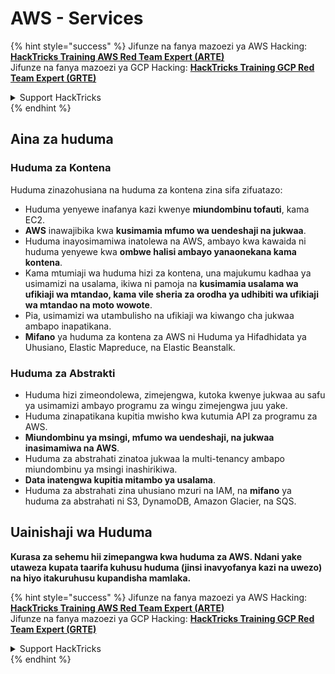# AWS - Services

{% hint style="success" %}
Jifunze na fanya mazoezi ya AWS Hacking:<img src="../../../.gitbook/assets/image (1) (1) (1) (1).png" alt="" data-size="line">[**HackTricks Training AWS Red Team Expert (ARTE)**](https://training.hacktricks.xyz/courses/arte)<img src="../../../.gitbook/assets/image (1) (1) (1) (1).png" alt="" data-size="line">\
Jifunze na fanya mazoezi ya GCP Hacking: <img src="../../../.gitbook/assets/image (2) (1).png" alt="" data-size="line">[**HackTricks Training GCP Red Team Expert (GRTE)**<img src="../../../.gitbook/assets/image (2) (1).png" alt="" data-size="line">](https://training.hacktricks.xyz/courses/grte)

<details>

<summary>Support HackTricks</summary>

* Angalia [**mpango wa usajili**](https://github.com/sponsors/carlospolop)!
* **Jiunge na** 💬 [**kikundi cha Discord**](https://discord.gg/hRep4RUj7f) au [**kikundi cha telegram**](https://t.me/peass) au **tufuatilie** kwenye **Twitter** 🐦 [**@hacktricks\_live**](https://twitter.com/hacktricks_live)**.**
* **Shiriki mbinu za hacking kwa kuwasilisha PRs kwa** [**HackTricks**](https://github.com/carlospolop/hacktricks) na [**HackTricks Cloud**](https://github.com/carlospolop/hacktricks-cloud) github repos.

</details>
{% endhint %}

## Aina za huduma

### Huduma za Kontena

Huduma zinazohusiana na huduma za kontena zina sifa zifuatazo:

* Huduma yenyewe inafanya kazi kwenye **miundombinu tofauti**, kama EC2.
* **AWS** inawajibika kwa **kusimamia mfumo wa uendeshaji na jukwaa**.
* Huduma inayosimamiwa inatolewa na AWS, ambayo kwa kawaida ni huduma yenyewe kwa **ombwe halisi ambayo yanaonekana kama kontena**.
* Kama mtumiaji wa huduma hizi za kontena, una majukumu kadhaa ya usimamizi na usalama, ikiwa ni pamoja na **kusimamia usalama wa ufikiaji wa mtandao, kama vile sheria za orodha ya udhibiti wa ufikiaji wa mtandao na moto wowote**.
* Pia, usimamizi wa utambulisho na ufikiaji wa kiwango cha jukwaa ambapo inapatikana.
* **Mifano** ya huduma za kontena za AWS ni Huduma ya Hifadhidata ya Uhusiano, Elastic Mapreduce, na Elastic Beanstalk.

### Huduma za Abstrakti

* Huduma hizi zimeondolewa, zimejengwa, kutoka kwenye jukwaa au safu ya usimamizi ambayo programu za wingu zimejengwa juu yake.
* Huduma zinapatikana kupitia mwisho kwa kutumia API za programu za AWS.
* **Miundombinu ya msingi, mfumo wa uendeshaji, na jukwaa inasimamiwa na AWS**.
* Huduma za abstrahati zinatoa jukwaa la multi-tenancy ambapo miundombinu ya msingi inashirikiwa.
* **Data inatengwa kupitia mitambo ya usalama**.
* Huduma za abstrahati zina uhusiano mzuri na IAM, na **mifano** ya huduma za abstrahati ni S3, DynamoDB, Amazon Glacier, na SQS.

## Uainishaji wa Huduma

**Kurasa za sehemu hii zimepangwa kwa huduma za AWS. Ndani yake utaweza kupata taarifa kuhusu huduma (jinsi inavyofanya kazi na uwezo) na hiyo itakuruhusu kupandisha mamlaka.**

{% hint style="success" %}
Jifunze na fanya mazoezi ya AWS Hacking:<img src="../../../.gitbook/assets/image (1) (1) (1) (1).png" alt="" data-size="line">[**HackTricks Training AWS Red Team Expert (ARTE)**](https://training.hacktricks.xyz/courses/arte)<img src="../../../.gitbook/assets/image (1) (1) (1) (1).png" alt="" data-size="line">\
Jifunze na fanya mazoezi ya GCP Hacking: <img src="../../../.gitbook/assets/image (2) (1).png" alt="" data-size="line">[**HackTricks Training GCP Red Team Expert (GRTE)**<img src="../../../.gitbook/assets/image (2) (1).png" alt="" data-size="line">](https://training.hacktricks.xyz/courses/grte)

<details>

<summary>Support HackTricks</summary>

* Angalia [**mpango wa usajili**](https://github.com/sponsors/carlospolop)!
* **Jiunge na** 💬 [**kikundi cha Discord**](https://discord.gg/hRep4RUj7f) au [**kikundi cha telegram**](https://t.me/peass) au **tufuatilie** kwenye **Twitter** 🐦 [**@hacktricks\_live**](https://twitter.com/hacktricks_live)**.**
* **Shiriki mbinu za hacking kwa kuwasilisha PRs kwa** [**HackTricks**](https://github.com/carlospolop/hacktricks) na [**HackTricks Cloud**](https://github.com/carlospolop/hacktricks-cloud) github repos.

</details>
{% endhint %}
